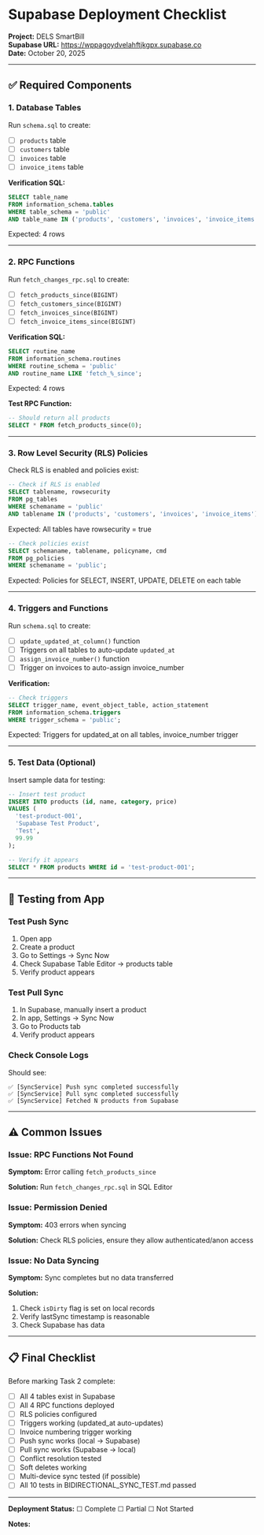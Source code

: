# Supabase Deployment Checklist

**Project:** DELS SmartBill  
**Supabase URL:** https://wppagoydvelahftjkgpx.supabase.co  
**Date:** October 20, 2025

---

## ✅ Required Components

### 1. Database Tables

Run `schema.sql` to create:

- [ ] `products` table
- [ ] `customers` table  
- [ ] `invoices` table
- [ ] `invoice_items` table

**Verification SQL:**
```sql
SELECT table_name 
FROM information_schema.tables 
WHERE table_schema = 'public' 
AND table_name IN ('products', 'customers', 'invoices', 'invoice_items');
```

Expected: 4 rows

---

### 2. RPC Functions

Run `fetch_changes_rpc.sql` to create:

- [ ] `fetch_products_since(BIGINT)`
- [ ] `fetch_customers_since(BIGINT)`
- [ ] `fetch_invoices_since(BIGINT)`
- [ ] `fetch_invoice_items_since(BIGINT)`

**Verification SQL:**
```sql
SELECT routine_name 
FROM information_schema.routines 
WHERE routine_schema = 'public' 
AND routine_name LIKE 'fetch_%_since';
```

Expected: 4 rows

**Test RPC Function:**
```sql
-- Should return all products
SELECT * FROM fetch_products_since(0);
```

---

### 3. Row Level Security (RLS) Policies

Check RLS is enabled and policies exist:

```sql
-- Check if RLS is enabled
SELECT tablename, rowsecurity 
FROM pg_tables 
WHERE schemaname = 'public' 
AND tablename IN ('products', 'customers', 'invoices', 'invoice_items');
```

Expected: All tables have rowsecurity = true

```sql
-- Check policies exist
SELECT schemaname, tablename, policyname, cmd 
FROM pg_policies 
WHERE schemaname = 'public';
```

Expected: Policies for SELECT, INSERT, UPDATE, DELETE on each table

---

### 4. Triggers and Functions

Run `schema.sql` to create:

- [ ] `update_updated_at_column()` function
- [ ] Triggers on all tables to auto-update `updated_at`
- [ ] `assign_invoice_number()` function  
- [ ] Trigger on invoices to auto-assign invoice_number

**Verification:**
```sql
-- Check triggers
SELECT trigger_name, event_object_table, action_statement
FROM information_schema.triggers
WHERE trigger_schema = 'public';
```

Expected: Triggers for updated_at on all tables, invoice_number trigger

---

### 5. Test Data (Optional)

Insert sample data for testing:

```sql
-- Insert test product
INSERT INTO products (id, name, category, price)
VALUES (
  'test-product-001',
  'Supabase Test Product',
  'Test',
  99.99
);

-- Verify it appears
SELECT * FROM products WHERE id = 'test-product-001';
```

---

## 🧪 Testing from App

### Test Push Sync

1. Open app
2. Create a product
3. Go to Settings → Sync Now
4. Check Supabase Table Editor → products table
5. Verify product appears

### Test Pull Sync

1. In Supabase, manually insert a product
2. In app, Settings → Sync Now
3. Go to Products tab
4. Verify product appears

### Check Console Logs

Should see:
```
✅ [SyncService] Push sync completed successfully
✅ [SyncService] Pull sync completed successfully
✅ [SyncService] Fetched N products from Supabase
```

---

## ⚠️ Common Issues

### Issue: RPC Functions Not Found

**Symptom:** Error calling `fetch_products_since`

**Solution:** Run `fetch_changes_rpc.sql` in SQL Editor

### Issue: Permission Denied

**Symptom:** 403 errors when syncing

**Solution:** Check RLS policies, ensure they allow authenticated/anon access

### Issue: No Data Syncing

**Symptom:** Sync completes but no data transferred

**Solution:** 
1. Check `isDirty` flag is set on local records
2. Verify lastSync timestamp is reasonable
3. Check Supabase has data

---

## 📋 Final Checklist

Before marking Task 2 complete:

- [ ] All 4 tables exist in Supabase
- [ ] All 4 RPC functions deployed
- [ ] RLS policies configured
- [ ] Triggers working (updated_at auto-updates)
- [ ] Invoice numbering trigger working
- [ ] Push sync works (local → Supabase)
- [ ] Pull sync works (Supabase → local)
- [ ] Conflict resolution tested
- [ ] Soft deletes working
- [ ] Multi-device sync tested (if possible)
- [ ] All 10 tests in BIDIRECTIONAL_SYNC_TEST.md passed

---

**Deployment Status:** ☐ Complete  ☐ Partial  ☐ Not Started

**Notes:**
